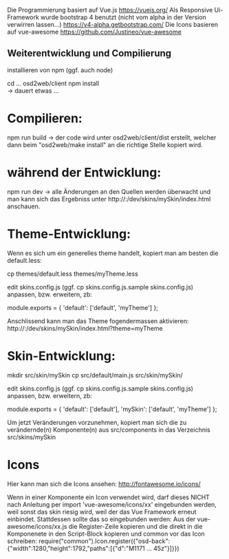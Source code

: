 
Die Programmierung basiert auf Vue.js 
    https://vuejs.org/
Als Responsive Ui-Framework wurde bootstrap 4 benutzt (nicht vom alpha in der Version verwirren lassen...)
    https://v4-alpha.getbootstrap.com/
Die Icons basieren auf vue-awesome
    https://github.com/Justineo/vue-awesome


Weiterentwicklung und Compilierung
--------------------------------------------------------------

installieren von npm (ggf. auch node)

cd ... osd2web/client
npm install  
    -> dauert etwas ...

Compilieren:
=====================================================
npm run build 
    -> der code wird unter osd2web/client/dist erstellt, 
       welcher dann beim "osd2web/make install" an die richtige Stelle kopiert wird. 

während der Entwicklung:
=====================================================
npm run dev
    -> alle Änderungen an den Quellen werden überwacht und man kann sich das Ergebniss unter http://<server>:<port>/dev/skins/mySkin/index.html anschauen.


Theme-Entwicklung:
======================================================

Wenn es sich um ein generelles theme handelt, kopiert man am besten die default.less:

cp themes/default.less themes/myTheme.less

edit skins.config.js  (ggf. cp skins.config.js.sample skins.config.js) anpassen, bzw. erweitern, zb:

module.exports = { 
  'default': ['default', 'myTheme']
};   

Anschlissend kann man das Theme fogendermassen aktivieren:
http://<server>:<port>/dev/skins/mySkin/index.html?theme=myTheme

Skin-Entwicklung:
=====================================================
mkdir src/skin/mySkin
cp src/default/main.js src/skin/mySkin/

edit skins.config.js  (ggf. cp skins.config.js.sample skins.config.js) anpassen, bzw. erweitern, zb:

module.exports = { 
  'default': ['default'], 
  'mySkin': ['default', 'myTheme'] 
};    

Um jetzt Veränderungen vorzunehmen, kopiert man sich die zu verändernde(n) Komponente(n) aus 
src/components in das Verzeichnis src/skins/mySkin 

Icons
=====================================================
Hier kann man sich die Icons ansehen:
    http://fontawesome.io/icons/

Wenn in einer Komponente ein Icon verwendet wird, darf dieses NICHT nach Anleitung per
    import 'vue-awesome/icons/xx'
eingebunden werden, weil sonst das skin riesig wird, weil der das Vue Framework erneut einbindet.
Stattdessen sollte das so eingebunden werden:
    Aus der vue-awesome/icons/xx.js die Register-Zeile kopieren und die direkt in die Komponenete 
    in den Script-Block kopieren und common vor das Icon schreiben:
    require("common").Icon.register({"osd-back":{"width":1280,"height":1792,"paths":[{"d":"M1171 ... 45z"}]}})
